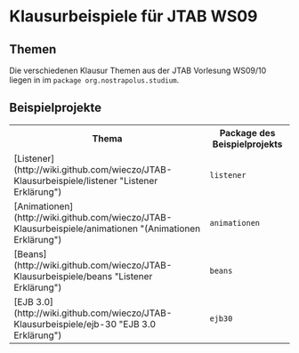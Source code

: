 # Klausurbeispiele für JTAB WS09

## Themen

Die verschiedenen Klausur Themen aus der JTAB Vorlesung WS09/10 liegen in im
<code>package org.nostrapolus.studium</code>.

## Beispielprojekte

<table>
<tr>
<th>Thema</th>
<th>Package des Beispielprojekts</th>
</tr>
<tr>

<td>[Listener](http://wiki.github.com/wieczo/JTAB-Klausurbeispiele/listener "Listener Erklärung")</td>
<td><code>listener</code></td>
</tr>
<tr>
<td>[Animationen](http://wiki.github.com/wieczo/JTAB-Klausurbeispiele/animationen "(Animationen Erklärung")</td>
<td><code>animationen</code></td>
</tr>
<tr>
<td>
    [Beans](http://wiki.github.com/wieczo/JTAB-Klausurbeispiele/beans "Listener Erklärung")
</td>
<td><code>beans</code></td>
</tr>
<tr>
<td>[EJB 3.0](http://wiki.github.com/wieczo/JTAB-Klausurbeispiele/ejb-30 "EJB 3.0 Erklärung")</td>
<td><code>ejb30</code></td>
</tr>
</table>
